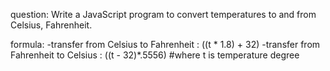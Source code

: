question:
 Write a JavaScript program to convert temperatures to and from Celsius, Fahrenheit.
 
 formula:
 -transfer from Celsius to Fahrenheit : ((t * 1.8) + 32) 
 -transfer from Fahrenheit to Celsius : ((t - 32)*.5556)
 #where  t is temperature degree

